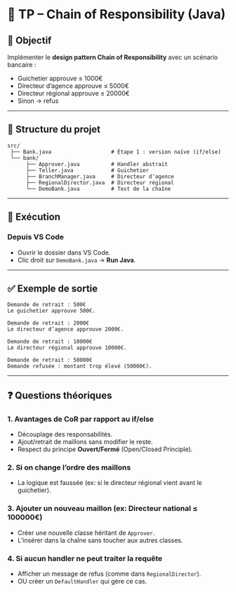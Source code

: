 # 🏦 TP – Chain of Responsibility (Java)

## 🎯 Objectif
Implémenter le **design pattern Chain of Responsibility** avec un scénario bancaire :  
- Guichetier approuve ≤ 1000€  
- Directeur d’agence approuve ≤ 5000€  
- Directeur régional approuve ≤ 20000€  
- Sinon → refus  

---

## 📂 Structure du projet

```
src/
 ├── Bank.java                   # Étape 1 : version naïve (if/else)
 └── bank/
      ├── Approver.java          # Handler abstrait
      ├── Teller.java            # Guichetier
      ├── BranchManager.java     # Directeur d’agence
      ├── RegionalDirector.java  # Directeur régional
      └── DemoBank.java          # Test de la chaîne
```

---

## 🚀 Exécution

### Depuis VS Code
- Ouvrir le dossier dans VS Code.  
- Clic droit sur `DemoBank.java` → **Run Java**.  

---

## ✅ Exemple de sortie

```
Demande de retrait : 500€
Le guichetier approuve 500€.

Demande de retrait : 2000€
Le directeur d’agence approuve 2000€.

Demande de retrait : 10000€
Le directeur régional approuve 10000€.

Demande de retrait : 50000€
Demande refusée : montant trop élevé (50000€).
```
---

## ❓ Questions théoriques

### 1. Avantages de CoR par rapport au if/else
- Découplage des responsabilités.  
- Ajout/retrait de maillons sans modifier le reste.  
- Respect du principe **Ouvert/Fermé** (Open/Closed Principle).  

### 2. Si on change l’ordre des maillons
- La logique est faussée (ex: si le directeur régional vient avant le guichetier).  

### 3. Ajouter un nouveau maillon (ex: Directeur national ≤ 100000€)
- Créer une nouvelle classe héritant de `Approver`.  
- L’insérer dans la chaîne sans toucher aux autres classes.  

### 4. Si aucun handler ne peut traiter la requête
- Afficher un message de refus (comme dans `RegionalDirector`).  
- OU créer un `DefaultHandler` qui gère ce cas.  
